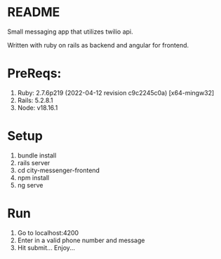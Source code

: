 # README

Small messaging app that utilizes twilio api. 

Written with ruby on rails as backend and angular for frontend.

# PreReqs:
1. Ruby: 2.7.6p219 (2022-04-12 revision c9c2245c0a) [x64-mingw32]
2. Rails: 5.2.8.1
3. Node: v18.16.1

# Setup 
1. bundle install
2. rails server
3. cd city-messenger-frontend
4. npm install
5. ng serve

# Run
1. Go to localhost:4200
2. Enter in a valid phone number and message
3. Hit submit... Enjoy...